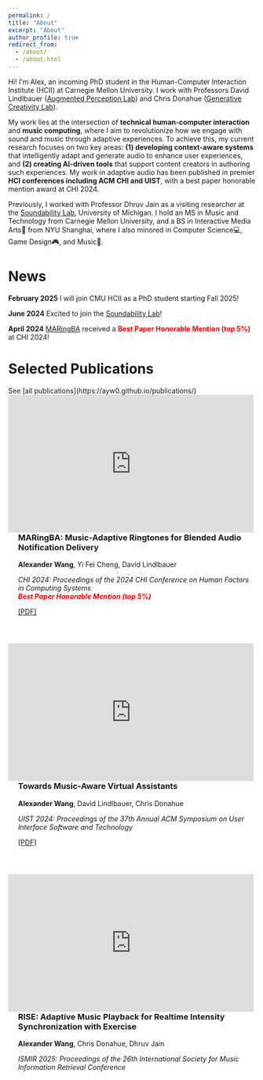 ```yaml
---
permalink: /
title: "About"
excerpt: "About"
author_profile: true
redirect_from: 
  - /about/
  - /about.html
---
```


Hi! I’m Alex, an incoming PhD student in the Human-Computer Interaction Institute (HCII) at Carnegie Mellon University. I work with Professors David Lindlbauer ([Augmented Perception Lab](https://augmented-perception.org/)) and Chris Donahue ([Generative Creativity Lab](https://chrisdonahue.com/)). 

My work lies at the intersection of **technical human-computer interaction** and **music computing**, where I aim to revolutionize how we engage with sound and music through adaptive experiences. To achieve this, my current research focuses on two key areas: **(1) developing context-aware systems** that intelligently adapt and generate audio to enhance user experiences, and **(2) creating AI-driven tools** that support content creators in authoring such experiences. My work in adaptive audio has been published in premier **HCI conferences including ACM CHI and UIST**, with a best paper honorable mention award at CHI 2024.


Previously, I worked with Professor Dhruv Jain as a visiting researcher at the [Soundability Lab](https://accessibility.eecs.umich.edu/), University of Michigan. I hold an MS in Music and Technology from Carnegie Mellon University, and a BS in Interactive Media Arts🎨 from NYU Shanghai, where I also minored in Computer Science💻, Game Design🎮, and Music🎼.


<h1>News</h1>
<strong>February 2025</strong> I will join CMU HCII as a PhD student starting Fall 2025!

<strong>June 2024</strong> Excited to join the [Soundability Lab](https://accessibility.eecs.umich.edu/)!

<strong>April 2024</strong> [MARingBA](https://ayw0.github.io/publications/2024-MARingBA/) received a <i class="fas fa-award" style="color: red;"></i> <strong style="color: red;"> Best Paper Honorable Mention (top 5%)</strong> at CHI 2024!
<!--
<iframe width="560" height="315" src="https://www.youtube.com/embed/PFd-AhcDPoA?si=qvEmte_Q-46YAAoN" title="YouTube video player" frameborder="0" allow="accelerometer; autoplay; clipboard-write; encrypted-media; gyroscope; picture-in-picture; web-share" referrerpolicy="strict-origin-when-cross-origin" allowfullscreen></iframe> -->
<!--
<div style="display: flex; flex-wrap: wrap; margin-bottom: 2em;">
-->
<h1>Selected Publications</h1>
See [all publications](https://ayw0.github.io/publications/)

<!-- CHI 2024 Paper -->
<div style="display: flex; flex-wrap: wrap; margin-bottom: 3em; align-items: flex-start;">
  <div style="flex: 1; min-width: 300px; max-width: 500px;">
    <iframe width="100%" height="280" src="https://www.youtube.com/embed/PFd-AhcDPoA?si=qvEmte_Q-46YAAoN" frameborder="0" allowfullscreen></iframe>
  </div>

  <div style="flex: 2; padding-left: 20px; min-width: 300px;">
    <h3 style="margin-top: 0;">MARingBA: Music-Adaptive Ringtones for Blended Audio Notification Delivery</h3>
    <p><strong>Alexander Wang</strong>, Yi Fei Cheng, David Lindlbauer</p>
    <p><i>CHI 2024: Proceedings of the 2024 CHI Conference on Human Factors in Computing Systems <br> <i class="fas fa-award" style="color: red;"></i> <strong style="color: red;">Best Paper Honorable Mention (top 5%)</strong></i></p>
    <p><a href="https://doi.org/10.1145/3613904.3642376" target="_blank" rel="noopener noreferrer">[PDF]</a></p>
  </div>
</div>

<!-- UIST 2024 Paper -->
<div style="display: flex; flex-wrap: wrap; margin-bottom: 3em; align-items: flex-start;">
  <div style="flex: 1; min-width: 300px; max-width: 500px;">
    <iframe width="100%" height="280" src="https://www.youtube.com/embed/CRGXo4Rg5uM?si=J4Q6-UPToWkpHQU2" frameborder="0" allowfullscreen></iframe>
  </div>

  <div style="flex: 2; padding-left: 20px; min-width: 300px;">
    <h3 style="margin-top: 0;">Towards Music-Aware Virtual Assistants</h3>
    <p><strong>Alexander Wang</strong>, David Lindlbauer, Chris Donahue</p>
    <p><i>UIST 2024: Proceedings of the 37th Annual ACM Symposium on User Interface Software and Technology</i></p>
    <p><a href="https://doi.org/10.1145/3654777.3676416" target="_blank" rel="noopener noreferrer">[PDF]</a></p>
  </div>
</div>

<!-- RISE Paper -->
<div style="display: flex; flex-wrap: wrap; margin-bottom: 3em; align-items: flex-start;">
  <!-- Left: YouTube Embed -->
  <div style="flex: 1; min-width: 300px; max-width: 500px;">
    <iframe width="100%" height="280" src="https://www.youtube.com/embed/G6gvRIKrGvw?si=oSedKrVMw7hatkwG" frameborder="0" allowfullscreen></iframe>
  </div>

  <!-- Right: Publication Details -->
  <div style="flex: 2; padding-left: 20px; min-width: 300px;">
    <h3 style="margin-top: 0;">RISE: Adaptive Music Playback for Realtime Intensity Synchronization with Exercise</h3>
    <p><strong>Alexander Wang</strong>, Chris Donahue, Dhruv Jain</p>
    <p><i>ISMIR 2025: Proceedings of the 26th International Society for Music Information Retrieval Conference</i></p>
  </div>
</div>




